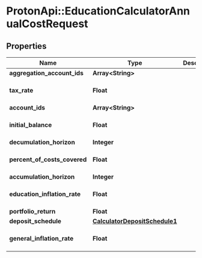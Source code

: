 # ProtonApi::EducationCalculatorAnnualCostRequest

## Properties
Name | Type | Description | Notes
------------ | ------------- | ------------- | -------------
**aggregation_account_ids** | **Array&lt;String&gt;** |  | [optional] 
**tax_rate** | **Float** |  | [optional] [default to 0.0]
**account_ids** | **Array&lt;String&gt;** |  | [optional] 
**initial_balance** | **Float** |  | [optional] [default to 0.0]
**decumulation_horizon** | **Integer** |  | 
**percent_of_costs_covered** | **Float** |  | [optional] [default to 1.0]
**accumulation_horizon** | **Integer** |  | 
**education_inflation_rate** | **Float** |  | [optional] [default to 0.05]
**portfolio_return** | **Float** |  | 
**deposit_schedule** | [**CalculatorDepositSchedule1**](CalculatorDepositSchedule1.md) |  | [optional] 
**general_inflation_rate** | **Float** |  | [optional] [default to 0.0]


